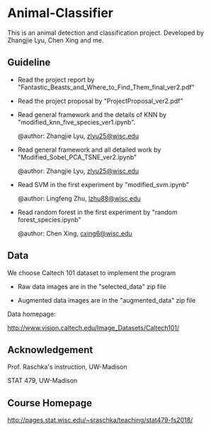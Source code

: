 # Animal-Classifier
This is an animal detection and classification project. Developed by Zhangjie Lyu, Chen Xing and me.

## Guideline
- Read the project report by "Fantastic_Beasts_and_Where_to_Find_Them_final_ver2.pdf"

- Read the project proposal by "ProjectProposal_ver2.pdf"

- Read general framework and the details of KNN by "modified_knn_five_species_ver1.ipynb".

  @author: Zhangjie Lyu, zlyu25@wisc.edu

- Read general framework and all detailed work by "Modified_Sobel_PCA_TSNE_ver2.ipynb"

  @author: Zhangjie Lyu, zlyu25@wisc.edu

- Read SVM in the first experiment by "modified_svm.ipynb"

  @author: Lingfeng  Zhu, lzhu88@wisc.edu

- Read random forest in the first experiment by "random forest_species.ipynb"

  @author: Chen Xing, cxing6@wisc.edu



## Data

We choose Caltech 101 dataset to implement the program

- Raw data images are in the "selected_data" zip file

- Augmented data images are in the "augmented_data" zip file

Data homepage:

http://www.vision.caltech.edu/Image_Datasets/Caltech101/

## Acknowledgement
Prof. Raschka's instruction, UW-Madison

STAT 479, UW-Madison

## Course Homepage

http://pages.stat.wisc.edu/~sraschka/teaching/stat479-fs2018/
